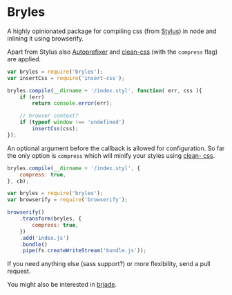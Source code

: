 # Bryles

A highly opinionated package for compiling css (from
[Stylus](https://github.com/stylus/stylus)) in node and inlining it using
browserify.

Apart from Stylus also [Autoprefixer](https://github.com/postcss/autoprefixer)
and [clean-css](https://github.com/jakubpawlowicz/clean-css) (with the
`compress` flag) are applied.

```js
var bryles = require('bryles');
var insertCss = require('insert-css');

bryles.compile(__dirname + '/index.styl', function( err, css ){
	if (err)
		return console.error(err);

	// browser context?
	if (typeof window !== 'undefined')
		insertCss(css);
});
```

An optional argument before the callback is allowed for configuration. So far
the only option is `compress` which will minify your styles using [clean-
css](https://github.com/jakubpawlowicz/clean-css).

```js
bryles.compile(__dirname + '/index.styl', {
	compress: true,
}, cb);
```

```js
var bryles = require('bryles');
var browserify = require('browserify');

browserify()
	.transform(bryles, {
		compress: true,
	})
	.add('index.js')
	.bundle()
	.pipe(fs.createWriteStream('bundle.js'));
```

If you need anything else (sass support?) or more flexibility, send a pull
request.

You might also be interested in [brjade](https://github.com/jadejs/brjade).
